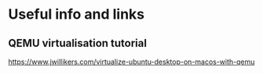 # Useful info and links

## QEMU virtualisation tutorial
https://www.jwillikers.com/virtualize-ubuntu-desktop-on-macos-with-qemu
